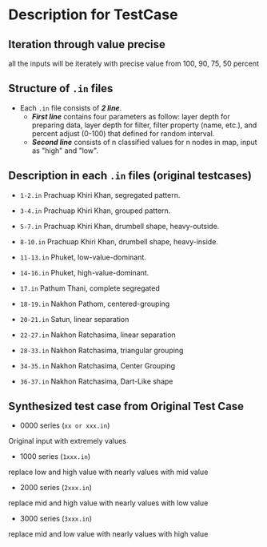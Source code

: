 # Description for TestCase

## Iteration through value precise
all the inputs will be iterately with precise value from 100, 90, 75, 50 percent

## Structure of ```.in``` files

- Each ```.in``` file consists of ***2 line***. 
    - ***First line*** contains four parameters as follow: layer depth for preparing data, layer depth for filter, filter property (name, etc.), and percent adjust (0-100) that defined for random interval.
    - ***Second line*** consists of n classified values for n nodes in map, input as "high" and "low".

## Description in each ```.in``` files (original testcases)

- ```1-2.in```
Prachuap Khiri Khan, segregated pattern.

- ```3-4.in```
Prachuap Khiri Khan, grouped pattern.

- ```5-7.in```
Prachuap Khiri Khan, drumbell shape, heavy-outside.

- ```8-10.in```
Prachuap Khiri Khan, drumbell shape, heavy-inside.

- ```11-13.in```
Phuket, low-value-dominant.

- ```14-16.in```
Phuket, high-value-dominant.

- ```17.in```
Pathum Thani, complete segregated

- ```18-19.in```
Nakhon Pathom, centered-grouping

- ```20-21.in```
Satun, linear separation

- ```22-27.in```
Nakhon Ratchasima, linear separation

- ```28-33.in```
Nakhon Ratchasima, triangular grouping

- ```34-35.in```
Nakhon Ratchasima, Center Grouping

- ```36-37.in```
Nakhon Ratchasima, Dart-Like shape

## Synthesized test case from Original Test Case

- 0000 series (```xx or xxx.in```)

Original input with extremely values

- 1000 series (```1xxx.in```)

replace low and high value with nearly values with mid value

- 2000 series (```2xxx.in```)

replace mid and high value with nearly values with low value

- 3000 series (```3xxx.in```)

replace mid and low value with nearly values with high value
